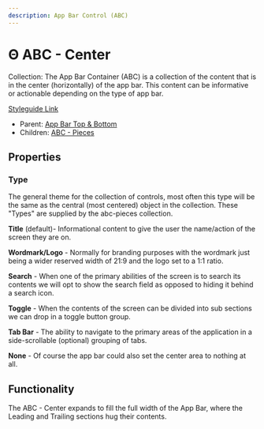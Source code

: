 ```yaml
---
description: App Bar Control (ABC)
---
```


# Θ ABC - Center

Collection: The App Bar Container (ABC) is a collection of the content that is in the center (horizontally) of the app bar. This content can be informative or actionable depending on the type of app bar.

[Styleguide Link](https://zpl.io/2vjgx55)

* Parent: [App Bar Top & Bottom](./)
* Children: [ABC - Pieces](abc-pieces.md)

## Properties

### Type

The general theme for the collection of controls, most often this type will be the same as the central (most centered) object in the collection. These "Types" are supplied by the abc-pieces collection.

**Title** (default)- Informational content to give the user the name/action of the screen they are on.

**Wordmark/Logo** - Normally for branding purposes with the wordmark just being a wider reserved width of 21:9 and the logo set to a 1:1 ratio.

**Search** - When one of the primary abilities of the screen is to search its contents we will opt to show the search field as opposed to hiding it behind a search icon.

**Toggle** - When the contents of the screen can be divided into sub sections we can drop in a toggle button group.

**Tab Bar** - The ability to navigate to the primary areas of the application in a side-scrollable (optional) grouping of tabs.

**None** - Of course the app bar could also set the center area to nothing at all.

## Functionality

The ABC - Center expands to fill the full width of the App Bar, where the Leading and Trailing sections hug their contents.
